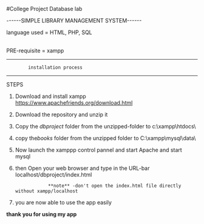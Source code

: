 #College Project
Database lab


------SIMPLE LIBRARY MANAGEMENT SYSTEM------

language used = HTML, PHP, SQL

<br>PRE-requisite = xampp

---------------------------------------------
            installation process
---------------------------------------------

STEPS        
 1. Download and install xampp  https://www.apachefriends.org/download.html  
 2. Download the repository and unzip it
 3. Copy the *dbproject* folder from the unzipped-folder to 
              c:\xampp\htdocs\
 
 4. copy the*books* folder from the unzipped folder to
              C:\xampp\mysql\data\
              
 5. Now launch the xamppp control pannel
                and start Apache
                and start mysql
                
 6. then Open your web browser and type in the URL-bar
                localhost/dbproject/index.html
                
                    **note** -don't open the index.html file directly without xampp/localhost
                
 7. you are now able to use the app easily 
 
 **thank you for using my app**

